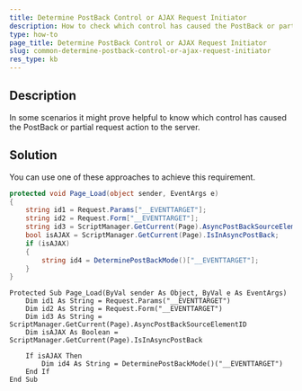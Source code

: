 ```yaml
---
title: Determine PostBack Control or AJAX Request Initiator
description: How to check which control has caused the PostBack or partial request action to the server
type: how-to
page_title: Determine PostBack Control or AJAX Request Initiator
slug: common-determine-postback-control-or-ajax-request-initiator
res_type: kb
---
```


## Description

In some scenarios it might prove helpful to know which control has caused the PostBack or partial request action to the server.

## Solution

You can use one of these approaches to achieve this requirement.

````C#
protected void Page_Load(object sender, EventArgs e)
{
    string id1 = Request.Params["__EVENTTARGET"];
    string id2 = Request.Form["__EVENTTARGET"];
    string id3 = ScriptManager.GetCurrent(Page).AsyncPostBackSourceElementID;
    bool isAJAX = ScriptManager.GetCurrent(Page).IsInAsyncPostBack;
    if (isAJAX)
    {
        string id4 = DeterminePostBackMode()["__EVENTTARGET"];
    }
}
````
````VB
Protected Sub Page_Load(ByVal sender As Object, ByVal e As EventArgs)
    Dim id1 As String = Request.Params("__EVENTTARGET")
    Dim id2 As String = Request.Form("__EVENTTARGET")
    Dim id3 As String = ScriptManager.GetCurrent(Page).AsyncPostBackSourceElementID
    Dim isAJAX As Boolean = ScriptManager.GetCurrent(Page).IsInAsyncPostBack

    If isAJAX Then
        Dim id4 As String = DeterminePostBackMode()("__EVENTTARGET")
    End If
End Sub
````

 